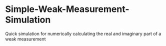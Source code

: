 # Simple-Weak-Measurement-Simulation
Quick simulation for numerically calculating the real and imaginary part of a weak measurement

